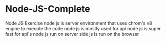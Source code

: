 # Node-JS-Complete
Node JS Exercise 
node js is server environment that uses chrom's v8 engine to execute the code 
node js is mostly used for api
node js is super fast for api's
node js run on server side 
js is run on the browser 